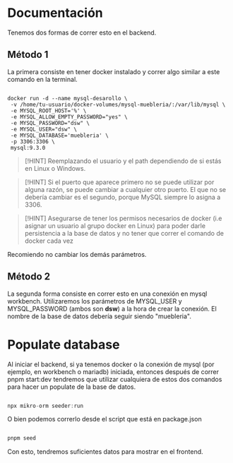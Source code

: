 # Documentación

Tenemos dos formas de correr esto en el backend.

## Método 1

La primera consiste en tener docker instalado y correr algo similar a este
comando en la terminal.

```docker

docker run -d --name mysql-desarollo \
 -v /home/tu-usuario/docker-volumes/mysql-muebleria/:/var/lib/mysql \
 -e MYSQL_ROOT_HOST='%' \
 -e MYSQL_ALLOW_EMPTY_PASSWORD="yes" \
 -e MYSQL_PASSWORD="dsw" \
 -e MYSQL_USER="dsw" \
 -e MYSQL_DATABASE='muebleria' \
 -p 3306:3306 \
 mysql:9.3.0

```

> [!HINT] Reemplazando el usuario y el path dependiendo de si estás en Linux o Windows.

> [!HINT] Si el puerto que aparece primero no se puede utilizar por alguna
> razón, se puede cambiar a cualquier otro puerto. El que no se debería cambiar
> es el segundo, porque MySQL siempre lo asigna a 3306.

> [!HINT] Asegurarse de tener los permisos necesarios de docker (i.e asignar un
> usuario al grupo docker en Linux) para poder darle persistencia a la base de
> datos y no tener que correr el comando de docker cada vez

Recomiendo no cambiar los demás parámetros.

## Método 2

La segunda forma consiste en correr esto en una conexión en mysql workbench.
Utilizaremos los parámetros de MYSQL_USER y MYSQL_PASSWORD (ambos son **dsw**) a
la hora de crear la conexión. El nombre de la base de datos debería seguir
siendo "muebleria".

# Populate database

Al iniciar el backend, si ya tenemos docker o la conexión de mysql (por ejemplo,
en workbench o mariadb) iniciada, entonces después de correr pnpm
start:dev tendremos que utilizar cualquiera de estos dos comandos para hacer un
populate de la base de datos.

```js

npx mikro-orm seeder:run

```

O bien podemos correrlo desde el script que está en package.json

```js

pnpm seed

```

Con esto, tendremos suficientes datos para mostrar en el frontend.
